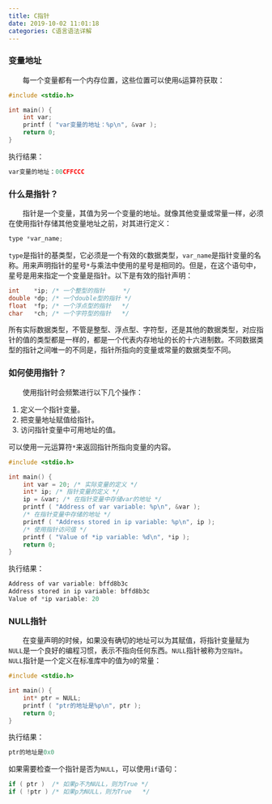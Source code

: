 ```yaml
---
title: C指针
date: 2019-10-02 11:01:18
categories: C语言语法详解
---
```

### 变量地址

&emsp;&emsp;每一个变量都有一个内存位置，这些位置可以使用`&`运算符获取：

``` cpp
#include <stdio.h>

int main() {
    int var;
    printf ( "var变量的地址：%p\n", &var );
    return 0;
}
```

执行结果：

``` cpp
var变量的地址：00CFFCCC
```

### 什么是指针？

&emsp;&emsp;指针是一个变量，其值为另一个变量的地址。就像其他变量或常量一样，必须在使用指针存储其他变量地址之前，对其进行定义：

``` cpp
type *var_name;
```

`type`是指针的基类型，它必须是一个有效的`C`数据类型，`var_name`是指针变量的名称。用来声明指针的星号`*`与乘法中使用的星号是相同的。但是，在这个语句中，星号是用来指定一个变量是指针。以下是有效的指针声明：

``` cpp
int    *ip; /* 一个整型的指针     */
double *dp; /* 一个double型的指针 */
float  *fp; /* 一个浮点型的指针   */
char   *ch; /* 一个字符型的指针   */
```

所有实际数据类型，不管是整型、浮点型、字符型，还是其他的数据类型，对应指针的值的类型都是一样的，都是一个代表内存地址的长的十六进制数。不同数据类型的指针之间唯一的不同是，指针所指向的变量或常量的数据类型不同。

### 如何使用指针？

&emsp;&emsp;使用指针时会频繁进行以下几个操作：

1. 定义一个指针变量。
2. 把变量地址赋值给指针。
3. 访问指针变量中可用地址的值。

可以使用一元运算符`*`来返回指针所指向变量的内容。

``` cpp
#include <stdio.h>

int main() {
    int var = 20; /* 实际变量的定义 */
    int* ip; /* 指针变量的定义 */
    ip = &var; /* 在指针变量中存储var的地址 */
    printf ( "Address of var variable: %p\n", &var );
    /* 在指针变量中存储的地址 */
    printf ( "Address stored in ip variable: %p\n", ip );
    /* 使用指针访问值 */
    printf ( "Value of *ip variable: %d\n", *ip );
    return 0;
}
```

执行结果：

``` cpp
Address of var variable: bffd8b3c
Address stored in ip variable: bffd8b3c
Value of *ip variable: 20
```

### NULL指针

&emsp;&emsp;在变量声明的时候，如果没有确切的地址可以为其赋值，将指针变量赋为`NULL`是一个良好的编程习惯，表示不指向任何东西。`NULL`指针被称为`空指针`。
&emsp;&emsp;`NULL`指针是一个定义在标准库中的值为`0`的常量：

``` cpp
#include <stdio.h>

int main() {
    int* ptr = NULL;
    printf ( "ptr的地址是%p\n", ptr );
    return 0;
}
```

执行结果：

``` cpp
ptr的地址是0x0
```

如果需要检查一个指针是否为`NULL`，可以使用`if`语句：

``` cpp
if ( ptr )  /* 如果p不为NULL，则为True */
if ( !ptr ) /* 如果p为NULL，则为True   */
```